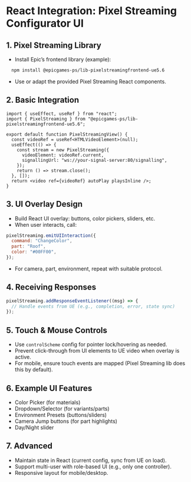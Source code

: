 # React Integration: Pixel Streaming Configurator UI

## 1. Pixel Streaming Library

- Install Epic’s frontend library (example):

```bash
  npm install @epicgames-ps/lib-pixelstreamingfrontend-ue5.6
```

- Use or adapt the provided Pixel Streaming React components.

## 2. Basic Integration

```tsx
import { useEffect, useRef } from "react";
import { PixelStreaming } from "@epicgames-ps/lib-pixelstreamingfrontend-ue5.6";

export default function PixelStreamingView() {
  const videoRef = useRef<HTMLVideoElement>(null);
  useEffect(() => {
    const stream = new PixelStreaming({
      videoElement: videoRef.current,
      signallingUrl: "ws://your-signal-server:80/signalling",
    });
    return () => stream.close();
  }, []);
  return <video ref={videoRef} autoPlay playsInline />;
}
```

## 3. UI Overlay Design

- Build React UI overlay: buttons, color pickers, sliders, etc.
- When user interacts, call:

```js
pixelStreaming.emitUIInteraction({
  command: "ChangeColor",
  part: "Roof",
  color: "#00FF00",
});
```

- For camera, part, environment, repeat with suitable protocol.

## 4. Receiving Responses

```js
pixelStreaming.addResponseEventListener((msg) => {
  // Handle events from UE (e.g., completion, error, state sync)
});
```

## 5. Touch & Mouse Controls

- Use `controlScheme` config for pointer lock/hovering as needed.
- Prevent click-through from UI elements to UE video when overlay is active.
- For mobile, ensure touch events are mapped (Pixel Streaming lib does this by default).

## 6. Example UI Features

- Color Picker (for materials)
- Dropdown/Selector (for variants/parts)
- Environment Presets (buttons/sliders)
- Camera Jump buttons (for part highlights)
- Day/Night slider

## 7. Advanced

- Maintain state in React (current config, sync from UE on load).
- Support multi-user with role-based UI (e.g., only one controller).
- Responsive layout for mobile/desktop.
